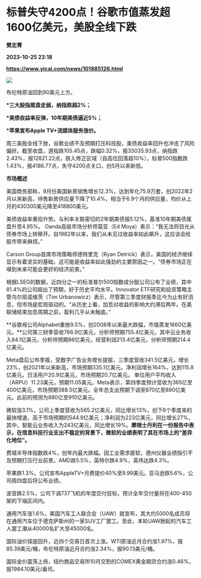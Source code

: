 # 标普失守4200点！谷歌市值蒸发超1600亿美元，美股全线下跌
**樊志菁**

**2023-10-25 23:18**

**https://www.yicai.com/news/101885126.html**

![](https://imgcdn.yicai.com/uppics/images/iOS/yicai/20231026064219415-7686.jpg)

布伦特原油回到90美元上方。

**\*三大股指尾盘走弱，纳指跌超2%；**

**\*美债收益率反弹，10年期美债逼近5%；**

**\*苹果宣布Apple TV+流媒体服务涨价。**

周三美股全线下挫，谷歌业绩不及预期打压科技股，美债收益率回升也冲击了风险偏好。截至收盘，道指跌105.45点，跌幅0.32%，报33035.93点，纳指跌2.43%，报12821.22点，跌入修正区域（自高位回落超10%），标普500指数跌1.43%，报4186.77点，失守4200点关口，创5月以来新低。

**市场概述**

美国商务部称，9月份美国新房销售增长12.3%，达到年化75.9万套，创2022年2月以来新高，待售新房供应量下降了10.4%，相当于6.9个月的供应量，均价从上月的430300美元降至418800美元。

美债收益率重拾升势。与利率关联密切的2年期美债报5.12%，基准10年期美债尾盘升至4.95%。 Oanda高级市场分析师莫亚（Ed Moya）表示：“我无法将目光从债券市场上转移开。自1982年以来，我们从未见过收益率如此飙升，这应该会给股市带来麻烦。”

Carson Group首席市场策略师德特里克（Ryan Detrick）表示，美国的经济继续显示有着坚实的基础，这可能是收益率如此强劲的主要原因之一。“债券市场正在嗅到未来可能会更好的经济前景。”

根据LSEG的数据，近四分之一的标准普尔500指数成分股公司公布了业绩，其中81.4%的公司超出了预期，好于历史平均水平。Innovator ETF研究和投资策略主管乌尔班诺维茨（Tim Urbanowicz）表示，尽管第三季度财报季迄今为止有好消息，但市场是宏观驱动的。“从历史上看，加息对收益的影响大约滞后两年。在美联储结束加息周期之前，盈利几乎从未触底。”

**谷歌母公司Alphabet重挫9.5%，创2008年以来最大跌幅，市值蒸发1660亿美元。**公司第三财季营收766.9亿美元，分析师预期755.4亿美元，其中云业务收入84.1亿美元，分析师预期86亿美元，经营利润213.4亿美元，分析师预期214.4亿美元。

Meta盘后公布季报，受数字广告业务增长提振，三季度营收341.5亿美元，增长23%，创2021年以来新高，市场预期335.1亿美元。净利润增长164%，达到115.8亿美元。日活用户20.9亿美元，市场预期20.7亿美元。 单位用户平均收入（ARPU）11.23美元，预期11.05美元。Meta表示，第四季度预计营收为365亿至400亿美元，市场预期388.5亿美元。全年总支出预期下调至870亿至890亿美元。此前的预测为880亿至910亿美元。

微软涨3.1%，公司上季度营收为565.2亿美元，同比增长13%，创下6个季度来的最快增速，高于市场预期的544.9亿美元；净利润为223亿美元，同比增长27%，其中，智能云业务收入为243亿美元，同比增长19%。**摩根士丹利在一份报告中表示，在信息科技行业支出不稳定的背景下，微软的业绩表明了其在市场上的“差异化地位”。**

费城半导体指数跌4%，创年内最大跌幅。因工业需求疲软，德州仪器业绩指引不及预期打压行业前景。AMD跌5.5%，英特尔跌4.9%，英伟达跌4.3%。

苹果跌1.3%，公司宣布AppleTV+月费提价40%至9.99美元。亚马逊跌5.6%，公司周四盘后将公布业绩。

波音跌2.5%，公司下调737飞机的年度交付目标，预计全年交付量将在400-450架的下端区间内。

通用汽车涨1.6%，美国汽车工人联合会（UAW）就宣布，其大约5000名成员将在通用汽车位于德克萨斯州的一家SUV工厂罢工。至此，本轮UAW掀起的汽车工人罢工潮从40000名扩大至45000名。

国际油价探底回升，近四个交易日首次上涨。WTI原油近月合约涨1.97%，报85.39美元/桶，布伦特原油近月合约涨2.34%，报90.13美元/桶。

国际金价震荡上扬，纽约商品交易所10月交割的COMEX黄金期货合约涨0.46%，报1984.10美元/盎司。